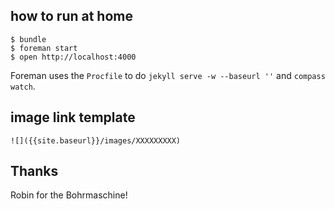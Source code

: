 ## how to run at home
    
    $ bundle
    $ foreman start
    $ open http://localhost:4000

Foreman uses the `Procfile` to do `jekyll serve -w --baseurl ''` and `compass watch`.


## image link template

    ![]({{site.baseurl}}/images/XXXXXXXXX)

## Thanks
Robin for the Bohrmaschine!